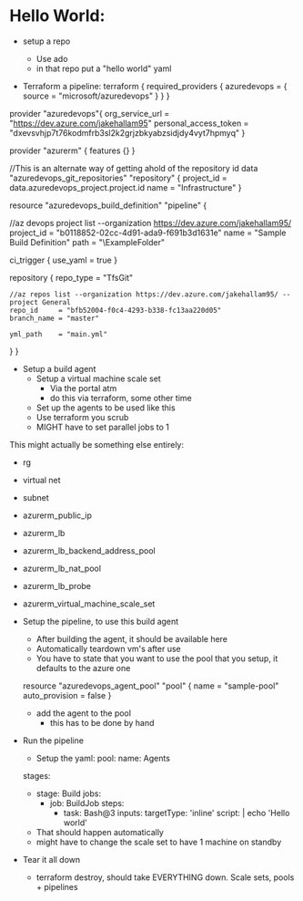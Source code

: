 # Hello World:
* setup a repo
    * Use ado
    * in that repo put a "hello world" yaml

* Terraform a pipeline:
terraform {
  required_providers {
    azuredevops = {
      source = "microsoft/azuredevops"
    }
  }
}

provider "azuredevops"{
  org_service_url = "https://dev.azure.com/jakehallam95"
  personal_access_token = "dxevsvhjp7t76kodmfrb3sl2k2grjzbkyabzsidjdy4vyt7hpmyq"
}

provider "azurerm" {
    features {}
}

//This is an alternate way of getting ahold of the repository id
data "azuredevops_git_repositories" "repository" {
  project_id = data.azuredevops_project.project.id
  name       = "Infrastructure"
}

resource "azuredevops_build_definition" "pipeline" {

//az devops project list --organization https://dev.azure.com/jakehallam95/
  project_id = "b0118852-02cc-4d91-ada9-f691b3d1631e"
  name       = "Sample Build Definition"
  path       = "\\ExampleFolder"

  ci_trigger {
    use_yaml = true
  }

  repository {
    repo_type   = "TfsGit"

    //az repos list --organization https://dev.azure.com/jakehallam95/ --project General
    repo_id     = "bfb52004-f0c4-4293-b338-fc13aa220d05"
    branch_name = "master"

    yml_path    = "main.yml"
  }
}

* Setup a build agent
    * Setup a virtual machine scale set
        * Via the portal atm
        * do this via terraform, some other time
    * Set up the agents to be used like this
    * Use terraform you scrub
    * MIGHT have to set parallel jobs to 1

This might actually be something else entirely:
* rg
* virtual net
* subnet
* azurerm_public_ip
* azurerm_lb
* azurerm_lb_backend_address_pool
* azurerm_lb_nat_pool
* azurerm_lb_probe
* azurerm_virtual_machine_scale_set

* Setup the pipeline, to use this build agent
    * After building the agent, it should be available here
    * Automatically teardown vm's after use
    * You have to state that you want to use the pool that you setup, it defaults to the azure one

    resource "azuredevops_agent_pool" "pool" {
      name           = "sample-pool"
      auto_provision = false
    }

    * add the agent to the pool 
        * this has to be done by hand

* Run the pipeline
    * Setup the yaml:
    pool:
      name: Agents

    stages:
    - stage: Build
      jobs:
      - job: BuildJob
        steps:
        - task: Bash@3
          inputs:
            targetType: 'inline'
            script: |
              echo 'Hello world'

    * That should happen automatically
    * might have to change the scale set to have 1 machine on standby

* Tear it all down
    * terraform destroy, should take EVERYTHING down. Scale sets, pools + pipelines


